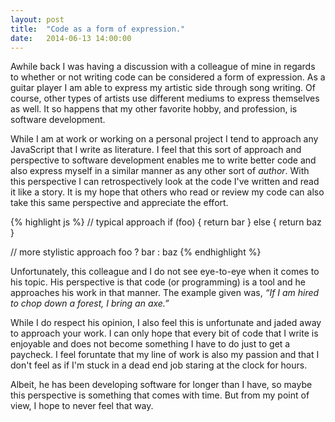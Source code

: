 ```yaml
---
layout: post
title:  "Code as a form of expression."
date:   2014-06-13 14:00:00
---
```


Awhile back I was having a discussion with a colleague of mine in regards to whether or not writing code can be considered a form of expression.  As a guitar player I am able to express my artistic side through song writing.  Of course, other types  of artists use different mediums to express themselves as well.  It so happens that my other favorite hobby, and profession, is software development.

While I am at work or working on a personal project I tend to approach any JavaScript that I write as literature.  I feel that this sort of approach and perspective to software development enables me to write better code and also express myself in a similar manner as any other sort of *author*.  With this perspective I can retrospectively look at the code I've written and read it like a story.  It is my hope that others who read or review my code can also take this same perspective and appreciate the effort.

{% highlight js %}
// typical approach
if (foo) {
    return bar
} else {
    return baz
}

// more stylistic approach
foo ?
  bar :
  baz
{% endhighlight %}

Unfortunately, this colleague and I do not see eye-to-eye when it comes to his topic.  His perspective is that code (or programming) is a tool and he approaches his work in that manner.  The example given was, *“If I am hired to chop down a forest, I bring an axe.”*

While I do respect his opinion, I also feel this is unfortunate and jaded away to approach your work.  I can only hope that every bit of code that I write is enjoyable and does not become something I have to do just to get a paycheck.  I feel foruntate that my line of work is also my passion and that I don't feel as if I'm stuck in a dead end job staring at the clock for hours.

Albeit, he has been developing software for longer than I have, so maybe this perspective is something that comes with time.  But from my point of view, I hope to never feel that way.